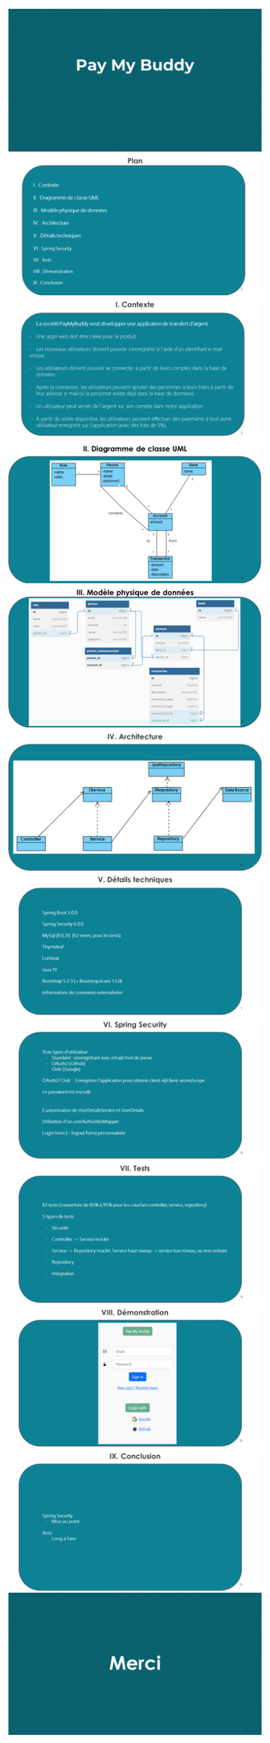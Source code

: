 ![](md/Diapositive1.PNG)
![](md/Diapositive2.PNG)
![](md/Diapositive3.PNG)
![](md/Diapositive4.PNG)
![](md/Diapositive5.PNG)
![](md/Diapositive6.PNG)
![](md/Diapositive7.PNG)
![](md/Diapositive8.PNG)
![](md/Diapositive9.PNG)
![](md/Diapositive10.PNG)
![](md/Diapositive11.PNG)
![](md/Diapositive12.PNG)